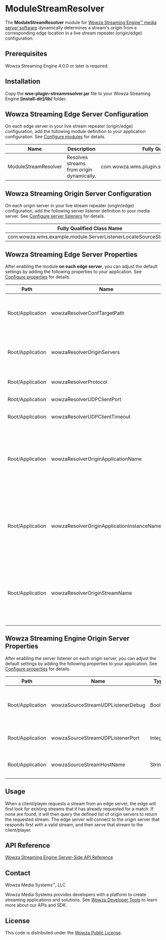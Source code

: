 # ModuleStreamResolver
The **ModuleStreamResolver** module for [Wowza Streaming Engine™ media server software](https://www.wowza.com/products/streaming-engine) dynamically determines a stream's origin from a corresponding edge location in a live stream repeater (origin/edge) configuration.

## Prerequisites
Wowza Streaming Engine 4.0.0 or later is required.

## Installation
Copy the **wse-plugin-streamresolver.jar** file to your Wowza Streaming Engine **[install-dir]/lib/** folder.

## Wowza Streaming Edge Server Configuration
On each edge server in your live stream repeater (origin/edge) configuration, add the following module definition to your application configuration. See [Configure modules](https://www.wowza.com/forums/content.php?625-How-to-get-started-as-a-Wowza-Streaming-Engine-Manager-administrator#configModules) for details.

**Name** | **Description** | **Fully Qualified Class Name**
-----|-------------|---------------------------
ModuleStreamResolver | Resolves streams from origin dynamically. | com.wowza.wms.plugin.streamresolver.ModuleStreamResolver

## Wowza Streaming Origin Server Configuration
On each origin server in your live stream repeater (origin/edge) configuration, add the following server listener definition to your media server. See [Configure server listeners](https://www.wowza.com/forums/content.php?625-How-to-get-started-as-a-Wowza-Streaming-Engine-Manager-administrator#configListeners) for details.

| **Fully Qualified Class Name** |
|----------------------------|
| com.wowza.wms.example.module.ServerListenerLocateSourceStream |

## Wowza Streaming Edge Server Properties
After enabling the module **on each edge server**, you can adjust the default settings by adding the following properties to your application. See [Configure properties](https://www.wowza.com/forums/content.php?625-How-to-get-started-as-a-Wowza-Streaming-Engine-Manager-administrator#configProperties) for details.

**Path** | **Name** | **Type** | **Value** | **Notes**
-----|------|------|-------|------
Root/Application | wowzaResolverConfTargetPath | String | [/path/to/origins.txt] | Path to a file where you define a list of origin servers (one per line). If not used, your **Application.xml** file configuration takes precedence. (default: not set)
Root/Application | wowzaResolverOriginServers | String | [server1.com,server2.com] | If the **wowzaResolverConfTargetPath** property isn't set, you can use this property to define a comma-delimited list of origin servers. (default: not set)
Root/Application | wowzaResolverProtocol | String | [protocol] | Protocol to use when connecting to origin servers (rtmp or wowz). (default: **rtmp**)
Root/Application | wowzaResolverUDPClientPort | Integer | [port] | UDP port to use for edge/origin communication. (default: **9777**)
Root/Application | wowzaResolverUDPClientTimeout | Integer | [milliseconds] | Time (in milliseconds) before timing out the connection to an origin server. (default: **2000**)
Root/Application | wowzaResolverOriginApplicationName | String | [originAppName] | (Optional) By default, the edge server application looks for streams on the origin server application with the same name. Use this property to define a different application name on the origin server in which to look for streams. (default: uses requested edge application name)
Root/Application | wowzaResolverOriginApplicationInstanceName | String | [\_definst\_] | (Optional) By default, the edge server application looks for streams on the origin server application with the same application instance name. Use this property to define a different application instance name on the origin server in which to look for streams. (default: uses requested edge application instance name)
Root/Application | wowzaResolverOriginStreamName | String | [stream-name] | (Optional) By default, the edge server application looks for streams on the origin server application/application instance with the same stream name. Use this property to define a different stream name on the origin server to look for. (default: uses stream name requested from edge).

## Wowza Streaming Engine Origin Server Properties
After enabling the server listener on each origin server, you can adjust the default settings by adding the following properties to your application. See [Configure properties](https://www.wowza.com/forums/content.php?625-How-to-get-started-as-a-Wowza-Streaming-Engine-Manager-administrator#configProperties) for details.

**Path** | **Name** | **Type** | **Value** | **Notes**
-----|------|------|-------|------
Root/Application | wowzaSourceStreamUDPListenerDebug | Boolean | [false] | Debug inbound connections to your origin server from edge requests. (default: **false**)
Root/Application | wowzaSourceStreamUDPListenerPort | Integer | [port] | UDP port to use for origin/edge communication. (default: **9777**)
Root/Application | wowzaSourceStreamHostName | String | [public-hostname.com] | The origin server's public hostname. (default: **null**)

## Usage
When a client/player requests a stream from an edge server, the edge will first look for existing streams that it has already requested for a match. If none are found, it will then query the defined list of origin servers to return the requested stream. The edge server will connect to the origin server that responds first with a valid stream, and then serve that stream to the client/player.

## API Reference
[Wowza Streaming Engine Server-Side API Reference](https://www.wowza.com/resources/WowzaStreamingEngine_ServerSideAPI.pdf)

## Contact
Wowza Media Systems™, LLC

Wowza Media Systems provides developers with a platform to create streaming applications and solutions. See [Wowza Developer Tools](https://www.wowza.com/resources/developers) to learn more about our APIs and SDK.

## License
This code is distributed under the [Wowza Public License](https://github.com/WowzaMediaSystems/wse-plugin-streamresolver/blob/master/LICENSE.txt).
